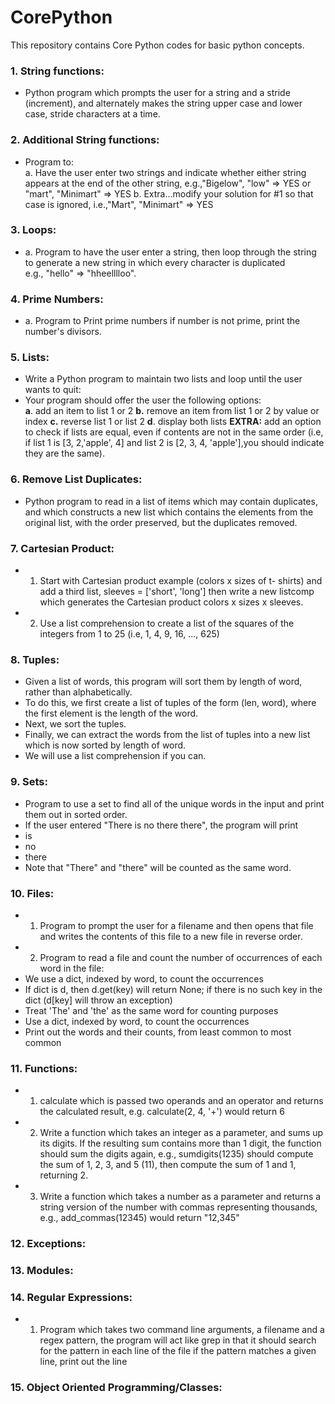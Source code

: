 # CorePython

This repository contains Core Python codes for basic python concepts.

### 1. String functions:
  - Python program which prompts the user for a string and a stride (increment), and alternately makes the string upper case and lower case, 
stride characters at a time. 

### 2. Additional String functions:
  - Program to:  
    a. Have the user enter two strings and indicate whether either string appears at the end of the other string, e.g.,"Bigelow", "low" => YES or "mart", "Minimart" => YES
    b. Extra...modify your solution for #1 so that case is ignored, i.e.,"Mart", "Minimart" => YES 

### 3. Loops:
  - a. Program to have the user enter a string, then loop through the string to generate a new string in which every character is duplicated   
      e.g., "hello" => "hheelllloo". 

### 4. Prime Numbers:
  - a. Program to Print prime numbers if number is not prime, print the number's divisors. 

### 5. Lists:  

 - Write a Python program to maintain two lists and loop until the user wants to quit:
 - Your program should offer the user the following options:  
	**a**. add an item to list 1 or 2
    **b.** remove an item from list 1 or 2 by value or index
    **c.** reverse list 1 or list 2
    **d**. display both lists
    **EXTRA:** add an option to check if lists are equal, even if contents are not in the same order (i.e, if list 1 is [3, 2,'apple', 4] and list 2 is [2, 3, 4, 'apple'],you should indicate they are the same).

### 6. Remove List Duplicates:

 - Python program to read in a list of items which may contain duplicates, and which constructs a new list which contains the elements from the original list, with the order preserved, but the duplicates removed.

### 7. Cartesian Product:

 - 1. Start with Cartesian product example (colors x sizes of t- shirts) and add a third list, sleeves = ['short', 'long']
then write a new listcomp which generates the Cartesian product colors x sizes x sleeves.
 - 2. Use a list comprehension to create a list of the squares of the integers from 1 to 25 (i.e, 1, 4, 9, 16, ..., 625)

### 8. Tuples:

 - Given a list of words, this program will sort them by length of word, rather than alphabetically.
 - To do this, we first create a list of tuples of the form (len, word), where the first element is the length of the word.
 - Next, we sort the tuples.
 - Finally, we can extract the words from the list of tuples into a new list which is now sorted by length of word.
 - We will use a list comprehension if you can.


### 9. Sets:

 - Program to use a set to find all of the unique words in the input and print them out in sorted order.
 - If the user entered "There is no there there", the program will print
 - is
 - no
 - there
 - Note that "There" and "there" will be counted as the same word.


### 10. Files:

 - 1. Program to prompt the user for a filename and then opens that file and writes the contents of this file to a new file in reverse order.
 - 2. Program to read a file and count the number of occurrences of each word in the file:
 - We use a dict, indexed by word, to count the occurrences
 - If dict is d, then d.get(key) will return None; if there is no such key in the dict (d[key] will throw an exception)
 - Treat 'The' and 'the' as the same word for counting purposes
 - Use a dict, indexed by word, to count the occurrences
 - Print out the words and their counts, from least common to most common

### 11. Functions:

 - 1. calculate which is passed two operands and an operator and returns the calculated result, e.g. calculate(2, 4, '+') would return 6
 - 2. Write a function which takes an integer as a parameter, and sums up its digits. If the resulting sum contains more than 1 digit, the function should sum the digits again,
      e.g., sumdigits(1235) should compute the sum of 1, 2, 3, and 5 (11), then compute the sum of 1 and 1, returning 2.
 - 3. Write a function which takes a number as a parameter and returns a string version of the number with commas representing thousands, e.g., add_commas(12345) would return "12,345"


### 12. Exceptions:

### 13. Modules:

### 14. Regular Expressions:

 - 1. Program which takes two command line arguments, a filename and a regex pattern,
 the program will act like grep in that it should search for the pattern in each line of the file if the pattern matches a given line,
 print out the line

### 15. Object Oriented Programming/Classes:

